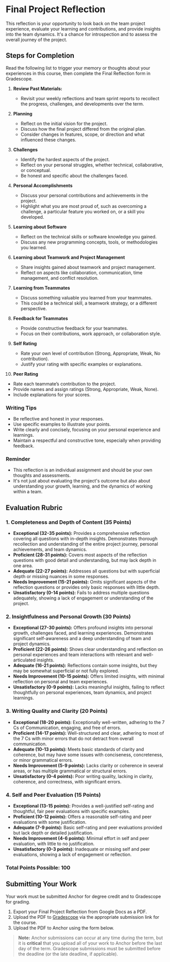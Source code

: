 # Final Project Reflection

This reflection is your opportunity to look back on the team project experience, evaluate your learning and contributions, and provide insights into the team dynamics. It's a chance for introspection and to assess the overall journey of the project.

## Steps for Completion

Read the following list to trigger your memory or thoughts about your experiences in this course, then complete
the Final Reflection form in Gradescope.

1. **Review Past Materials:**
   - Revisit your weekly reflections and team sprint reports to recollect the progress, challenges, and developments over the term.

2. **Planning**
   - Reflect on the initial vision for the project.
   - Discuss how the final project differed from the original plan.
   - Consider changes in features, scope, or direction and what influenced these changes.

3. **Challenges**
   - Identify the hardest aspects of the project.
   - Reflect on your personal struggles, whether technical, collaborative, or conceptual.
   - Be honest and specific about the challenges faced.

4. **Personal Accomplishments**
   - Discuss your personal contributions and achievements in the project.
   - Highlight what you are most proud of, such as overcoming a challenge, a particular feature you worked on, or a skill you developed.

5. **Learning about Software**
   - Reflect on the technical skills or software knowledge you gained.
   - Discuss any new programming concepts, tools, or methodologies you learned.

6. **Learning about Teamwork and Project Management**
   - Share insights gained about teamwork and project management.
   - Reflect on aspects like collaboration, communication, time management, and conflict resolution.

7. **Learning from Teammates**
   - Discuss something valuable you learned from your teammates.
   - This could be a technical skill, a teamwork strategy, or a different perspective.

8. **Feedback for Teammates**
   - Provide constructive feedback for your teammates.
   - Focus on their contributions, work approach, or collaboration style.

9. **Self Rating**
   - Rate your own level of contribution (Strong, Appropriate, Weak, No contribution).
   - Justify your rating with specific examples or explanations.

10. **Peer Rating**
   - Rate each teammate’s contribution to the project.
   - Provide names and assign ratings (Strong, Appropriate, Weak, None).
   - Include explanations for your scores.

### Writing Tips

- Be reflective and honest in your responses.
- Use specific examples to illustrate your points.
- Write clearly and concisely, focusing on your personal experience and learnings.
- Maintain a respectful and constructive tone, especially when providing feedback.

### Reminder

- This reflection is an individual assignment and should be your own thoughts and assessments.
- It's not just about evaluating the project's outcome but also about understanding your growth, learning, and the dynamics of working within a team.

## Evaluation Rubric

### 1. Completeness and Depth of Content (35 Points)

- **Exceptional (32-35 points):** Provides a comprehensive reflection covering all questions with in-depth insights. Demonstrates thorough recollection and understanding of the entire project journey, personal achievements, and team dynamics.
- **Proficient (28-31 points):** Covers most aspects of the reflection questions with good detail and understanding, but may lack depth in one area.
- **Adequate (22-27 points):** Addresses all questions but with superficial depth or missing nuances in some responses.
- **Needs Improvement (15-21 points):** Omits significant aspects of the reflection questions or provides only basic responses with little depth.
- **Unsatisfactory (0-14 points):** Fails to address multiple questions adequately, showing a lack of engagement or understanding of the project.

### 2. Insightfulness and Personal Growth (30 Points)

- **Exceptional (27-30 points):** Offers profound insights into personal growth, challenges faced, and learning experiences. Demonstrates significant self-awareness and a deep understanding of team and project dynamics.
- **Proficient (22-26 points):** Shows clear understanding and reflection on personal experiences and team interactions with relevant and well-articulated insights.
- **Adequate (16-21 points):** Reflections contain some insights, but they may be somewhat superficial or not fully explored.
- **Needs Improvement (10-15 points):** Offers limited insights, with minimal reflection on personal and team experiences.
- **Unsatisfactory (0-9 points):** Lacks meaningful insights, failing to reflect thoughtfully on personal experiences, team dynamics, and project learnings.

### 3. Writing Quality and Clarity (20 Points)

- **Exceptional (18-20 points):** Exceptionally well-written, adhering to the 7 Cs of Communication, engaging, and free of errors.
- **Proficient (14-17 points):** Well-structured and clear, adhering to most of the 7 Cs with minor errors that do not detract from overall communication.
- **Adequate (10-13 points):** Meets basic standards of clarity and coherence, but may have some issues with conciseness, concreteness, or minor grammatical errors.
- **Needs Improvement (5-9 points):** Lacks clarity or coherence in several areas, or has multiple grammatical or structural errors.
- **Unsatisfactory (0-4 points):** Poor writing quality, lacking in clarity, coherence, and correctness, with significant errors.

### 4. Self and Peer Evaluation (15 Points)

- **Exceptional (13-15 points):** Provides a well-justified self-rating and thoughtful, fair peer evaluations with specific examples.
- **Proficient (10-12 points):** Offers a reasonable self-rating and peer evaluations with some justification.
- **Adequate (7-9 points):** Basic self-rating and peer evaluations provided but lack depth or detailed justification.
- **Needs Improvement (4-6 points):** Minimal effort in self and peer evaluation, with little to no justification.
- **Unsatisfactory (0-3 points):** Inadequate or missing self and peer evaluations, showing a lack of engagement or reflection.

### Total Points Possible: 100

## Submitting Your Work

Your work must be submitted Anchor for degree credit and to Gradescope for grading.

1. Export your Final Project Reflection from Google Docs as a PDF.
2. Upload the PDF to [Gradescope](https://www.gradescope.com) via the appropriate submission link for the course.
3. Upload the PDF to Anchor using the form below.

> **Note:** Anchor submissions can occur at any time during the term, but it is **critical** that you upload all of your
> work to Anchor before the last day of the term.  Gradescope submissions must be submitted before the deadline (or the
> late deadline, if applicable).